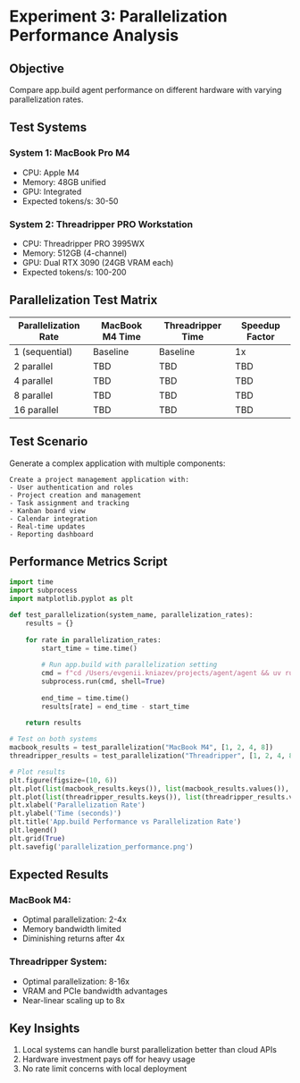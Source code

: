 # Experiment 3: Parallelization Performance Analysis

## Objective
Compare app.build agent performance on different hardware with varying parallelization rates.

## Test Systems

### System 1: MacBook Pro M4
- CPU: Apple M4
- Memory: 48GB unified
- GPU: Integrated
- Expected tokens/s: 30-50

### System 2: Threadripper PRO Workstation
- CPU: Threadripper PRO 3995WX
- Memory: 512GB (4-channel)
- GPU: Dual RTX 3090 (24GB VRAM each)
- Expected tokens/s: 100-200

## Parallelization Test Matrix

| Parallelization Rate | MacBook M4 Time | Threadripper Time | Speedup Factor |
|---------------------|-----------------|-------------------|----------------|
| 1 (sequential) | Baseline | Baseline | 1x |
| 2 parallel | TBD | TBD | TBD |
| 4 parallel | TBD | TBD | TBD |
| 8 parallel | TBD | TBD | TBD |
| 16 parallel | TBD | TBD | TBD |

## Test Scenario

Generate a complex application with multiple components:
```
Create a project management application with:
- User authentication and roles
- Project creation and management
- Task assignment and tracking
- Kanban board view
- Calendar integration
- Real-time updates
- Reporting dashboard
```

## Performance Metrics Script

```python
import time
import subprocess
import matplotlib.pyplot as plt

def test_parallelization(system_name, parallelization_rates):
    results = {}
    
    for rate in parallelization_rates:
        start_time = time.time()
        
        # Run app.build with parallelization setting
        cmd = f"cd /Users/evgenii.kniazev/projects/agent/agent && uv run generate --prompt='[PROMPT]' --parallel={rate}"
        subprocess.run(cmd, shell=True)
        
        end_time = time.time()
        results[rate] = end_time - start_time
    
    return results

# Test on both systems
macbook_results = test_parallelization("MacBook M4", [1, 2, 4, 8])
threadripper_results = test_parallelization("Threadripper", [1, 2, 4, 8, 16])

# Plot results
plt.figure(figsize=(10, 6))
plt.plot(list(macbook_results.keys()), list(macbook_results.values()), 'b-o', label='MacBook M4')
plt.plot(list(threadripper_results.keys()), list(threadripper_results.values()), 'r-o', label='Threadripper PRO')
plt.xlabel('Parallelization Rate')
plt.ylabel('Time (seconds)')
plt.title('App.build Performance vs Parallelization Rate')
plt.legend()
plt.grid(True)
plt.savefig('parallelization_performance.png')
```

## Expected Results

### MacBook M4:
- Optimal parallelization: 2-4x
- Memory bandwidth limited
- Diminishing returns after 4x

### Threadripper System:
- Optimal parallelization: 8-16x
- VRAM and PCIe bandwidth advantages
- Near-linear scaling up to 8x

## Key Insights
1. Local systems can handle burst parallelization better than cloud APIs
2. Hardware investment pays off for heavy usage
3. No rate limit concerns with local deployment